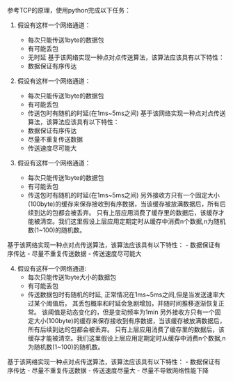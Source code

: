 参考TCP的原理，使用python完成以下任务：

1. 假设有这样一个网络通道：
    - 每次只能传送1byte的数据包
    - 有可能丢包
    - 无时延
基于该网络实现一种点对点传送算法，该算法应该具有以下特性：
    - 数据保证有序传达


2. 假设有这样一个网络通道：
    - 每次只能传送1byte的数据包
    - 有可能丢包
    - 传送包时有随机的时延(在1ms~5ms之间)
基于该网络实现一种点对点传送算法，该算法应该具有以下特性：
    - 数据保证有序传达
    - 尽量不重复传送数据
    - 传送速度尽可能大


3. 假设有这样一个网络通道：
    - 每次只能传送1byte的数据包
    - 有可能丢包
    - 传送包时有随机的时延(在1ms~5ms之间)
另外接收方只有一个固定大小(100byte)的缓存来保存接收到有序数据，当该缓存被放满数据后，所有后续到达的包都会被丢弃。
只有上层应用消费了缓存里的数据后，该缓存才能被清空。我们这里假设上层应用定期定时从缓存中消费n个数据,n为随机数(1~100)的随机数。

基于该网络实现一种点对点传送算法，该算法应该具有以下特性：
    - 数据保证有序传达
    - 尽量不重复传送数据
    - 传送速度尽可能大


4. 假设有这样一个网络通道:
    - 每次只能传送1byte大小的数据包
    - 有可能丢包
    - 传送数据包时有随机的时延, 正常情况在1ms~5ms之间,但是当发送速率大过某个阈值后，
      其丢包概率和时延会急剧增加，并随时间推移逐渐恢复正常。
      该阈值是动态变化的，但是变动频率为1min
另外接收方只有一个固定大小(100byte)的缓存来保存接收到有序数据，当该缓存被放满数据后，所有后续到达的包都会被丢弃。
只有上层应用消费了缓存里的数据后，该缓存才能被清空。我们这里假设上层应用定期定时从缓存中消费n个数据,n为随机数(1~100)的随机数。

基于该网络实现一种点对点传送算法，该算法应该具有以下特性：
    - 数据保证有序传达
    - 尽量不重复传送数据
    - 传送速度尽量大
    - 尽量不导致网络性能下降


